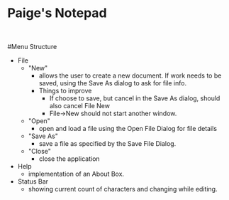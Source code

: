 # Paige's Notepad
</br>

#Menu Structure
- File 
  - "New" 
    - allows the user to create a new document. If work needs to be saved, using the Save As dialog to ask for file info.
    - Things to improve
      -  If choose to save, but cancel in the Save As dialog, should also cancel File New
      -  File->New should not start another window.
  - "Open" 
    - open and load a file using the Open File Dialog for file details
  - "Save As"
    - save a file as specified by the Save File Dialog.
  - "Close"
    - close the application
- Help
  - implementation of an About Box.
- Status Bar
  - showing current count of characters and changing while editing. 
